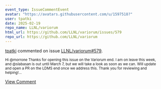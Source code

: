 ```yaml
---
event_type: IssueCommentEvent
avatar: "https://avatars.githubusercontent.com/u/1597518?"
user: tpatki
date: 2025-02-19
repo_name: LLNL/variorum
html_url: https://github.com/LLNL/variorum/issues/579
repo_url: https://github.com/LLNL/variorum
---
```


<a href='https://github.com/tpatki' target='_blank'>tpatki</a> commented on issue <a href='https://github.com/LLNL/variorum/issues/579' target='_blank'>LLNL/variorum#579</a>.

<small>Hi @morrone  Thanks for opening this issue on the Variorum end. I am on leave this week, and @slabasan is out until March 7, but we will take a look as soon as we can. Will update and open a PR on the LDMS end once we address this. Thank you for reviewing and helping!...</small>

<a href='https://github.com/LLNL/variorum/issues/579' target='_blank'>View Comment</a>